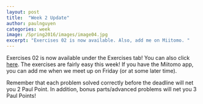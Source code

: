 ```yaml
---
layout: post
title:  "Week 2 Update"
author: paulnguyen
categories: week
image: /Spring2016/images/image04.jpg
excerpt: "Exercises 02 is now available. Also, add me on Miitomo. "
---
```


Exercises 02 is now available under the Exercises tab! You can also click [here][ex02]. The exercises are fairly easy this week! If you have the Miitomo app, you can add me when we meet up on Friday (or at some later time).

Remember that each problem solved correctly before the deadline will net you 2 Paul Point. In addition, bonus parts/advanced problems will net you 3 Paul Points! 

[ex02]: /Spring2016/files/exercises/exercises02.pdf
